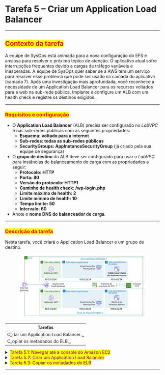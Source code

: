 # Tarefa 5 – Criar um Application Load Balancer

***

## <mark style="color:red;">**Contexto da tarefa**</mark>

A equipe de SysOps está animada para a nova configuração do EFS e ansiosa para resolver o próximo tópico de atenção. O aplicativo atual sofre interrupções frequentes devido a cargas de tráfego variáveis e inesperadas. A equipe de SysOps quer saber se a AWS tem um serviço para resolver esse problema que pode ser usado na camada do aplicativo (camada 7). Após uma investigação mais aprofundada, você reconhece a necessidade de um Application Load Balancer para os recursos voltados para a web na sub-rede pública. Implante e configure um ALB com um health check e registre os destinos exigidos.

***

### <mark style="color:red;">**Requisitos e configuração**</mark>

* O **Application Load Balancer** (ALB) precisa ser configurado no _LabVPC_ e nas sub-redes públicas com as seguintes propriedades:
  * **Esquema: voltado para a internet**
  * **Sub-redes: todas as sub-redes públicas**
  * **SecurityGroups: AppInstanceSecurityGroup** (já criado pela sua equipe de segurança)
* O **grupo de destino** do ALB deve ser configurado para usar o _LabVPC_ para instâncias de balanceamento de carga com as propriedades a seguir:
  * **Protocolo: HTTP**
  * **Porta: 80**
  * **Versão do protocolo: HTTP1**
  * **Caminho de health check: /wp-login.php**
  * **Limite máximo de health: 2**
  * **Limite mínimo de health: 10**
  * **Tempo limite: 50**
  * **Intervalo: 60**
* Anote o **nome DNS do balanceador de carga**_._

***

### <mark style="color:red;">**Descrição da tarefa**</mark>

Nesta tarefa, você criará o Application Load Balancer e um grupo de destino.

<figure><img src="../../.gitbook/assets/image (10) (1) (1) (1).png" alt=""><figcaption></figcaption></figure>

| Tarefas                               |
| ------------------------------------- |
| C_riar um Application Load Balancer._ |
| C_opiar os metadados do ELB._         |

<details>

<summary><mark style="color:purple;">Tarefa 5.1: Navegar até a console do Amazon EC2</mark></summary>

1. No **AWS Management Console**, no menu Services (Serviços), selecione **EC2**.

_**Observação**: você também pode pesquisar por EC2 na barra de pesquisa unificada na parte superior da console._

</details>

<details>

<summary><mark style="color:purple;">Tarefa 5.2: Criar um Application Load Balancer</mark></summary>

1. No painel de navegação esquerdo, selecione **Target Groups** (Grupos de destino).
2. Selecione o botão **Create target group** (Criar um grupo de destino).
   * A página **Specify group details** (Especificar os detalhes do grupo) é exibida.
3. Na seção **Basic configuration** (Configuração básica), configure o seguinte:
   * Em **Choose a target type** (Escolher um tipo de destino): selecione _Instances_ (Instâncias)
   * Em **Target group name** (Nome do grupo de destino): _myWPTargetGroup_
   * Em **VPC:** selecione _LabVPC_
   * Na seção **health checks**:
     * No **caminho do health check:** _/wp-login.php_
   * Na seção **Advanced health check settings** (Configurações de health check avançadas):
     * **Limite máximo de health:** 2
     * **Limite mínimo de health:** 10
     * **Tempo limite:** 50
     * **Intervalo:** 60
   * As configurações restantes na página podem ficar com os valores-padrão
4. Selecione o botão **Next** (Próximo).&#x20;
   * A página **Register targets** (Registrar destinos) é exibida.
   * Não há mais destinos a serem registrados no momento.
5. Selecione o botão **Create target group** (Criar um grupo de destino).
   * A seguinte mensagem é exibida:
   * **Successfully created target group: myWPTargetGroup** (O grupo de destino myWPTargetGroup foi criado com êxito)
6. No painel de navegação à esquerda, selecione **Load Balancers** (Balanceadores de carga).&#x20;
7. &#x20;Selecione o botão **CreateLoad Balancers** (Criar balanceadores de carga).
8. Selecione o botão **Create** (Criar) na seção **Application Load Balancer**.&#x20;
   * A página **Create Application Load Balancer** (Criar Application Load Balancer) é exibida.
9. Na seção **Basic Configuration** (Configuração básica), configure o seguinte:
   * Em **Load balancer name** (Nome do balanceador de carga): Insira _myWPAppALB_
10. Na seção **Network mapping** (Mapeamento de rede), configure o seguinte:
    * **VPC:** Selecione _LabVPC_
    * **Mapeamentos:**
      * Selecione a **caixa de seleção** na primeira Zona de Disponibilidade listada e selecione _PublicSubnet1_ na lista Subnet (Sub-rede).
      * Selecione a **caixa de seleção** da segunda Zona de Disponibilidade listada e selecione _PublicSubnet2_ na lista Subnet (Sub-rede).&#x20;
11. Na seção **Security groups**, configure o seguinte:
    * Remova o security group _padrão_.
    * Selecione _AppInstanceSecurityGroup_ no menu suspenso.
12. Na seção Listeners and routing (Ouvintes e roteamento), configure o seguinte:
    * Para **Listener HTTP:80:** (Ouvinte HTTP:80) Selecione _myWPTargetGroup_ na lista suspensa de ação-padrão.
13. Selecione o botão **Create load balancer** (Criar balanceador de carga).&#x20;
14. A seguinte mensagem é exibida:
    * **Successfully created load balancer: myWPAppALB** (O balanceador de carga myWPAppALB foi criado com êxito)
15. Selecione o botão **View load balancers** (Ver balanceadores de carga).

O estado do balanceador de carga é alterado para _Active_ (Ativo) quando fica pronto.

</details>

<details>

<summary><mark style="color:purple;">Tarefa 5.3: Copiar os metadados do ELB</mark></summary>

1. Selecione **myWPAppALB**.
2. Selecione a guia **Description** (Descrição).
3. Copie o **nome DNS** no seu bloco de notas.

</details>

***
